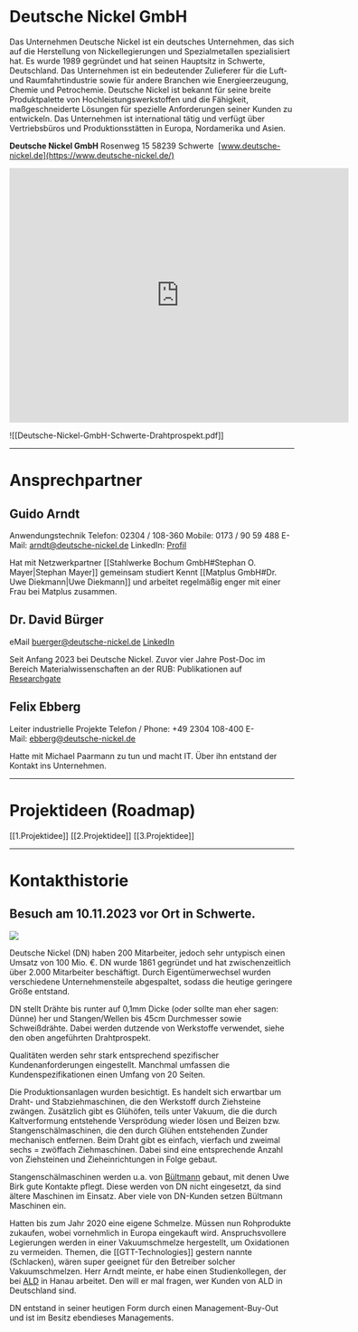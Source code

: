 
# Deutsche Nickel GmbH

Das Unternehmen Deutsche Nickel ist ein deutsches Unternehmen, das sich auf die Herstellung von Nickellegierungen und Spezialmetallen spezialisiert hat. Es wurde 1989 gegründet und hat seinen Hauptsitz in Schwerte, Deutschland. Das Unternehmen ist ein bedeutender Zulieferer für die Luft- und Raumfahrtindustrie sowie für andere Branchen wie Energieerzeugung, Chemie und Petrochemie. Deutsche Nickel ist bekannt für seine breite Produktpalette von Hochleistungswerkstoffen und die Fähigkeit, maßgeschneiderte Lösungen für spezielle Anforderungen seiner Kunden zu entwickeln. Das Unternehmen ist international tätig und verfügt über Vertriebsbüros und Produktionsstätten in Europa, Nordamerika und Asien.

**Deutsche Nickel GmbH**
Rosenweg 15
58239 Schwerte 
[www.deutsche-nickel.de](https://www.deutsche-nickel.de/)

<iframe src="https://www.google.com/maps/embed?pb=!1m18!1m12!1m3!1d1865.7429747908438!2d7.55240288553797!3d51.44126939321453!2m3!1f0!2f0!3f0!3m2!1i1024!2i768!4f13.1!3m3!1m2!1s0x47b916003c30f1cd%3A0x5efa1f3a2ad99501!2sDeutsche%20Nickel%20GmbH!5e1!3m2!1sde!2sde!4v1695977930763!5m2!1sde!2sde" width="600" height="450" style="border:0;" allowfullscreen="" loading="lazy" referrerpolicy="no-referrer-when-downgrade"></iframe>

![[Deutsche-Nickel-GmbH-Schwerte-Drahtprospekt.pdf]]

---

# Ansprechpartner

## Guido Arndt
Anwendungstechnik
Telefon: 02304 / 108-360
Mobile: 0173 / 90 59 488
E-Mail: [arndt@deutsche-nickel.de](mailto:arndt@deutsche-nickel.de)
LinkedIn: [Profil](https://www.linkedin.com/in/guido-arndt-22239512b/)

Hat mit Netzwerkpartner [[Stahlwerke Bochum GmbH#Stephan O. Mayer|Stephan Mayer]] gemeinsam studiert
Kennt [[Matplus GmbH#Dr. Uwe Diekmann|Uwe Diekmann]] und arbeitet regelmäßig enger mit einer Frau bei Matplus zusammen.

## Dr. David Bürger
eMail [buerger@deutsche-nickel.de](mailto:buerger@deutsche-nickel.de)
[LinkedIn](https://www.linkedin.com/in/david-b%C3%BCrger-956b59196/)

Seit Anfang 2023 bei Deutsche Nickel. Zuvor vier Jahre Post-Doc im Bereich Materialwissenschaften an der RUB: Publikationen auf [Researchgate](https://www.researchgate.net/profile/David-Buerger-2)
## Felix Ebberg
Leiter industrielle Projekte
Telefon / Phone: +49 2304 108-400
E-Mail: [ebberg@deutsche-nickel.de](mailto:ebberg@deutsche-nickel.de)

Hatte mit Michael Paarmann zu tun und macht IT. Über ihn entstand der Kontakt ins Unternehmen.

---
# Projektideen (Roadmap)

[[1.Projektidee]] 
[[2.Projektidee]] 
[[3.Projektidee]]

---
# Kontakthistorie

## Besuch am 10.11.2023 vor Ort in Schwerte. 

![](file:///C:/Users/br/AppData/Local/Temp/msohtmlclip1/01/clip_image001.jpg)

Deutsche Nickel (DN) haben 200 Mitarbeiter, jedoch sehr untypisch einen Umsatz von 100 Mio. €. DN wurde 1861 gegründet und hat zwischenzeitlich über 2.000 Mitarbeiter beschäftigt. Durch Eigentümerwechsel wurden verschiedene Unternehmensteile abgespaltet, sodass die heutige geringere Größe entstand.

DN stellt Drähte bis runter auf 0,1mm Dicke (oder sollte man eher sagen: Dünne) her und Stangen/Wellen bis 45cm Durchmesser sowie Schweißdrähte. Dabei werden dutzende von Werkstoffe verwendet, siehe den oben angeführten Drahtprospekt. 

Qualitäten werden sehr stark entsprechend spezifischer Kundenanforderungen eingestellt. Manchmal umfassen die Kundenspezifikationen einen Umfang von 20 Seiten.

Die Produktionsanlagen wurden besichtigt. Es handelt sich erwartbar um Draht- und Stabziehmaschinen, die den Werkstoff durch Ziehsteine zwängen. Zusätzlich gibt es Glühöfen, teils unter Vakuum, die die durch Kaltverformung entstehende Versprödung wieder lösen und Beizen bzw. Stangenschälmaschinen, die den durch Glühen entstehenden Zunder mechanisch entfernen. Beim Draht gibt es einfach, vierfach und zweimal sechs = zwöffach Ziehmaschinen. Dabei sind eine entsprechende Anzahl von Ziehsteinen und Zieheinrichtungen in Folge gebaut. 

Stangenschälmaschinen werden u.a. von [Bültmann](https://www.bueltmann.com/) gebaut, mit denen Uwe Birk gute Kontakte pflegt. Diese werden von DN nicht eingesetzt, da sind ältere Maschinen im Einsatz. Aber viele von DN-Kunden setzen Bültmann Maschinen ein.

Hatten bis zum Jahr 2020 eine eigene Schmelze. Müssen nun Rohprodukte zukaufen, wobei vornehmlich in Europa eingekauft wird. Anspruchsvollere Legierungen werden in einer Vakuumschmelze hergestellt, um Oxidationen zu vermeiden. Themen, die [[GTT-Technologies]] gestern nannte (Schlacken), wären super geeignet für den Betreiber solcher Vakuumschmelzen. Herr Arndt meinte, er habe einen Studienkollegen, der bei [ALD](https://www.ald-vt.com/) in Hanau arbeitet. Den will er mal fragen, wer Kunden von ALD in Deutschland sind.

DN entstand in seiner heutigen Form durch einen Management-Buy-Out und ist im Besitz ebendieses Managements.

